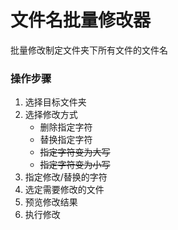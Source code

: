 # 文件名批量修改器
批量修改制定文件夹下所有文件的文件名
### 操作步骤
1. 选择目标文件夹
2. 选择修改方式
    * 删除指定字符
    * 替换指定字符
    * ~~指定字符变为大写~~
    * ~~指定字符变为小写~~
3. 指定修改/替换的字符
4. 选定需要修改的文件
5. 预览修改结果
6. 执行修改
